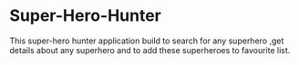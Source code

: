 # Super-Hero-Hunter
This super-hero hunter application build to search for any superhero ,get details about any superhero and to add these superheroes to favourite list.
